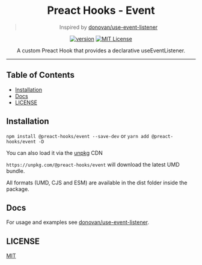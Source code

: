 <div align="center">
<h1>Preact Hooks - Event</h1>

> Inspired by [donovan/use-event-listener](https://github.com/donavon/use-event-listener)

[![version][version-badge]][package]
[![MIT License][license-badge]][license]

<p>
A custom Preact Hook that provides a declarative useEventListener.
</p>
</div>

<hr />

## Table of Contents

<!-- START doctoc generated TOC please keep comment here to allow auto update -->
<!-- DON'T EDIT THIS SECTION, INSTEAD RE-RUN doctoc TO UPDATE -->


- [Installation](#installation)
- [Docs](#docs)
- [LICENSE](#license)

<!-- END doctoc generated TOC please keep comment here to allow auto update -->

## Installation

`npm install @preact-hooks/event --save-dev` or `yarn add @preact-hooks/event -D`

You can also load it via the [unpkg](https://unpkg.com) CDN

`https://unpkg.com/@preact-hooks/event` will download the latest UMD bundle.

All formats (UMD, CJS and ESM) are available in the dist folder inside the package.

## Docs

For usage and examples see [donovan/use-event-listener](https://github.com/donavon/use-event-listener#usage).

## LICENSE

[MIT](LICENSE)

<!-- prettier-ignore-start -->
[package]: https://www.npmjs.com/package/@preact-hooks/event
[version-badge]: https://img.shields.io/npm/v/@preact-hooks/event
[license]: https://github.com/mihar-22/preact-hooks-event/blob/master/LICENSE
[license-badge]: https://img.shields.io/github/license/mihar-22/preact-hooks-event?color=b
<!-- prettier-ignore-end -->
